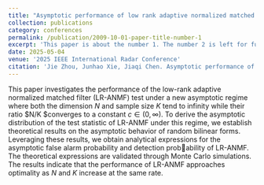 ```yaml
---
title: "Asymptotic performance of low rank adaptive normalized matched filter test under large dimensional regime"
collection: publications
category: conferences
permalink: /publication/2009-10-01-paper-title-number-1
excerpt: 'This paper is about the number 1. The number 2 is left for future work.'
date: 2025-05-04
venue: '2025 IEEE International Radar Conference'
citation: 'Jie Zhou, Junhao Xie, Jiaqi Chen. Asymptotic performance of low rank adaptive normalized matched filter test under large dimensional regime. <i>2025 IEEE International Radar Conference</i>, Paper No. 1571099367, May 5-9, Atlanta, USA. (Student Paper Award Finalist)'
---
```

This paper investigates the performance of the low-rank adaptive normalized matched filter (LR-ANMF) test under a new asymptotic regime where both the dimension $N$ and sample size $K$ tend to infinity while their ratio $N/K $converges to a constant $c\in(0, \infty)$. To derive the asymptotic distribution of
the test statistic of LR-ANMF under this regime, we establish theoretical results on the asymptotic behavior of random bilinear forms. Leveraging these results, we obtain analytical expressions for the asymptotic false alarm probability and detection probability of LR-ANMF. The theoretical expressions are validated through Monte Carlo simulations. The results indicate that the performance of LR-ANMF approaches optimality as $N$ and $K$ increase at the same rate.
